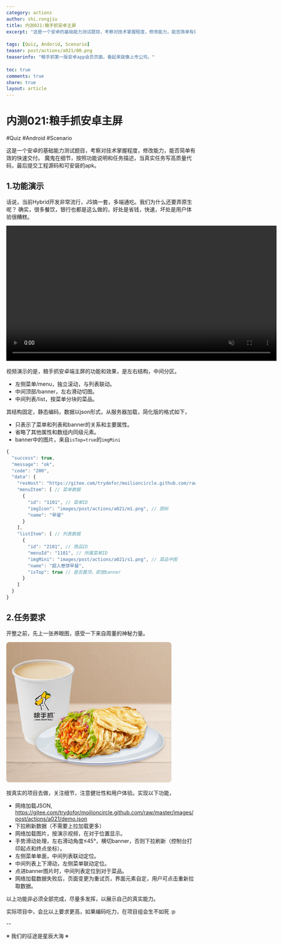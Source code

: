 ```yaml
---
category: actions
author: shi.rongjiu
title: 内测021:粮手抓安卓主屏
excerpt: "这是一个安卓的基础能力测试题目，考察对技术掌握程度，修改能力，能否简单有效的快速交付。魔鬼在细节，按照功能说明和任务描述。"

tags: [Quiz, Andorid, Scenario]
teaser: post/actions/a021/00.png
teaserinfo: "粮手抓第一版安卓app会员页面，看起来就像上市公司。"

toc: true
comments: true
share: true
layout: article
---
```



# 内测021:粮手抓安卓主屏

#Quiz #Android #Scenario

这是一个安卓的基础能力测试题目，考察对技术掌握程度，修改能力，能否简单有效的快速交付。
魔鬼在细节，按照功能说明和任务描述，当真实任务写高质量代码，最后提交工程源码和可安装的apk。

## 1.功能演示

话说，当前Hybrid开发非常流行，JS搞一套，多端通吃。我们为什么还要弄原生呢？
确实，很多餐饮，银行也都是这么做的，好处是省钱，快速，坏处是用户体验很糟糕。

<video width="720" autoplay loop autobuffer muted playsinline controls>
    <source src="/images/post/actions/a021/demo.mp4" type="video/mp4"/>
</video>

视频演示的是，粮手抓安卓端主屏的功能和效果，是左右结构，中间分区。

* 左侧菜单/menu，独立滚动，与列表联动。
* 中间顶部/banner，左右滑动切图。
* 中间列表/list，按菜单分块的菜品。

其结构固定，静态编码，数据以json形式，从服务器加载，简化版的格式如下，

 * 只表示了菜单和列表和banner的关系和主要属性。
 * 省略了其他属性和数组内同级元素。
 * banner中的图片，来自`isTop=true`的`imgMini`

``` js
{
  "success": true,
  "message": "ok",
  "code": "200",
  "data": {
    "resHost": "https://gitee.com/trydofor/moilioncircle.github.com/raw/master/",
    "menuItem": [ // 菜单数据
      {
        "id": "1101", // 菜单ID
        "imgIcon": "images/post/actions/a021/m1.png", // 图标
        "name": "早餐"
      }
    ],
    "listItem": [ // 列表数据
      {
        "id": "2101", // 商品ID
        "menuId": "1101", // 所属菜单ID
        "imgMini": "images/post/actions/a021/s1.png", // 菜品中图
        "name": "超人卷饼早餐",
        "isTop": true // 是否置顶，即放banner
      }
    ]
  }
}
```

## 2.任务要求

开整之前，先上一张养眼图，感受一下来自周董的神秘力量。

<img src="/images/post/actions/a021/s1.png">

按真实的项目去做，关注细节，注意健壮性和用户体验。实现以下功能，

* 网络加载JSON, https://gitee.com/trydofor/moilioncircle.github.com/raw/master/images/post/actions/a021/demo.json
* 下拉刷新数据（不需要上拉加载更多）
* 网络加载图片，按演示视频，在对于位置显示。
* 手势滑动处理，左右滑动角度≤45°，横切banner，否则下拉刷新（控制台打印起点和终点坐标）。
* 左侧菜单单面，中间列表联动定位。
* 中间列表上下滑动，左侧菜单联动定位。
* 点进banner图片时，中间列表定位到对于菜品。
* 网络加载数据失败后，页面变更为重试页，界面元素自定，用户可点击重新拉取数据。

以上功能非必须全部完成，尽量多发挥，以展示自己的真实能力。

实际项目中，会比以上要求更高，如果编码吃力，在项目组会生不如死 :p

--

※ 我们的征途是星辰大海 ※